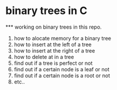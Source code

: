 # binary trees in C
*** working on binary trees in this repo.
1. how to alocate memory for a binary tree
2. how to insert at the left of a tree
3. how to insert at the right of a tree
4. how to delete at in a tree
5. find out if a tree is perfect or not
6. find out if a certain node is a leaf or not
7. find out if a certain node is a root or not
8. etc..
